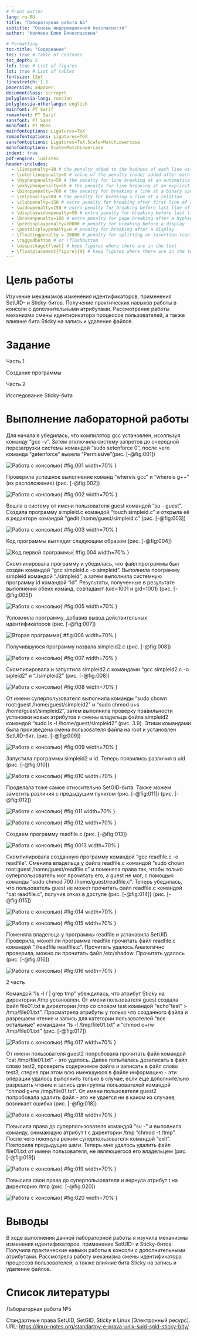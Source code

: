 ```yaml
---
# Front matter
lang: ru-RU
title: "Лабораторная работа №5"
subtitle: "Основы информационной безопасности"
author: "Колчева Юлия Вячеславовна"

# Formatting
toc-title: "Содержание"
toc: true # Table of contents
toc_depth: 2
lof: true # List of figures
lot: true # List of tables
fontsize: 12pt
linestretch: 1.5
papersize: a4paper
documentclass: scrreprt
polyglossia-lang: russian
polyglossia-otherlangs: english
mainfont: PT Serif
romanfont: PT Serif
sansfont: PT Sans
monofont: PT Mono
mainfontoptions: Ligatures=TeX
romanfontoptions: Ligatures=TeX
sansfontoptions: Ligatures=TeX,Scale=MatchLowercase
monofontoptions: Scale=MatchLowercase
indent: true
pdf-engine: lualatex
header-includes:
  - \linepenalty=10 # the penalty added to the badness of each line within a paragraph (no associated penalty node) Increasing the value makes tex try to have fewer lines in the paragraph.
  - \interlinepenalty=0 # value of the penalty (node) added after each line of a paragraph.
  - \hyphenpenalty=50 # the penalty for line breaking at an automatically inserted hyphen
  - \exhyphenpenalty=50 # the penalty for line breaking at an explicit hyphen
  - \binoppenalty=700 # the penalty for breaking a line at a binary operator
  - \relpenalty=500 # the penalty for breaking a line at a relation
  - \clubpenalty=150 # extra penalty for breaking after first line of a paragraph
  - \widowpenalty=150 # extra penalty for breaking before last line of a paragraph
  - \displaywidowpenalty=50 # extra penalty for breaking before last line before a display math
  - \brokenpenalty=100 # extra penalty for page breaking after a hyphenated line
  - \predisplaypenalty=10000 # penalty for breaking before a display
  - \postdisplaypenalty=0 # penalty for breaking after a display
  - \floatingpenalty = 20000 # penalty for splitting an insertion (can only be split footnote in standard LaTeX)
  - \raggedbottom # or \flushbottom
  - \usepackage{float} # keep figures where there are in the text
  - \floatplacement{figure}{H} # keep figures where there are in the text
---
```


# Цель работы

Изучение механизмов изменения идентификаторов, применения SetUID- и
Sticky-битов. Получение практических навыков работы в консоли с дополнительными атрибутами. Рассмотрение работы механизма смены идентификатора процессов пользователей, а также влияние бита Sticky на запись и удаление
файлов.

# Задание

Часть 1 

Создание программы


Часть 2 

Исследование Sticky-бита


# Выполнение лабораторной работы

Для начала я убедилась, что компилятор gcc установлен, исолпьзуя команду
“gcc -v”. Затем отключила систему запретов до очередной перезагрузки системы
командой “sudo setenforce 0”, после чего команда “getenforce” вывела “Permissive”(рис. [-@fig:001])


![Работа с консолью](image/1.png){ #fig:001 width=70% }


Проверила успешное выполнение команд “whereis gcc” и “whereis g++” (их расположение) (рис. [-@fig:002])

![Работа с консолью](image/2.png){ #fig:002 width=70% }

Вошла в систему от имени пользователя guest командой “su - guest”. Создала программу simpleid.c командой “touch simpleid.c” и открыла её в редакторе
командой “gedit /home/guest/simpleid.c” (рис. [-@fig:003])

![Работа с консолью](image/3.png){ #fig:003 width=70% }


Код программы выглядит следующим образом (рис. [-@fig:004])


![Код первой программы](image/4.png){ #fig:004 width=70% }

Скомпилировала программу и убедилась, что файл программы был создан
командой “gcc simpleid.c -o simpleid”. Выполнила программу simpleid командой
“./simpleid”, а затем выполнила системную программу id командой “id”. Результаты, полученные в результате выполнения обеих команд, совпадают (uid=1001 и
gid=1001) (рис. [-@fig:005])

![Работа с консолью](image/5.png){ #fig:005 width=70% }

Усложнила программу, добавив вывод действительных идентификаторов  (рис. [-@fig:007])

![Вторая программа](image/6.png){ #fig:006 width=70% }

Получившуюся программу назвала simpleid2.c  (рис. [-@fig:008])

![Работа с консолью](image/7.png){ #fig:007 width=70% }

Скомпилировала и запустила simpleid2.c командами “gcc simpleid2.c -o sipleid2”
и “./simpleid2”  (рис. [-@fig:008])

![Работа с консолью](image/8.png){ #fig:008 width=70% }

От имени суперпользователя выполнила команды “sudo chown root:guest
/home/guest/simpleid2” и “sudo chmod u+s /home/guest/simpleid2”, затем выполнила проверку правильности установки новых атрибутов и смены владельца
файла simpleid2 командой “sudo ls -l /home/guest/simpleid2” (рис. 3.9). Этими
командами была произведена смена пользователя файла на root и установлен
SetUID-бит.  (рис. [-@fig:009])

![Работа с консолью](image/9.png){ #fig:009 width=70% }

Запустила программы simpleid2 и id. Теперь появились различия в uid  (рис. [-@fig:010])

![Работа с консолью](image/10.png){ #fig:010 width=70% }

Проделала тоже самое относительно SetGID-бита. Также можем заметить различия с предыдущим пунктом  (рис. [-@fig:011]) (рис. [-@fig:012])

![Работа с консолью](image/11.png){ #fig:011 width=70% }

![Работа с консолью](image/12.png){ #fig:012 width=70% }

Создаем программу readfile.c  (рис. [-@fig:013])

![Работа с консолью](image/13.png){ #fig:0013 width=70% }

Скомпилировала созданную программу командой “gcc readfile.c -o readfile”.
Сменила владельца у файла readfile.c командой “sudo chown root:guest
/home/guest/readfile.c” и поменяла права так, чтобы только суперпользователь
мог прочитать его, а guest не мог, с помощью команды “sudo chmod 700
/home/guest/readfile.c”. Теперь убедилась, что пользователь guest не может
прочитать файл readfile.c командой “cat readfile.c”, получив отказ в доступе (рис. [-@fig:014]) (рис. [-@fig:015])

![Работа с консолью](image/14.png){ #fig:014 width=70% }

![Работа с консолью](image/15.png){ #fig:015 width=70% }


Поменяла владельца у программы readfile и устанавила SetUID. Проверила, может ли программа readfile прочитать файл readfile.c командой “./readfile readfile.c”.
Прочитать удалось.Аналогично проверила, можно ли прочитать файл /etc/shadow.
Прочитать удалось (рис. [-@fig:016])

![Работа с консолью](image/16.png){ #fig:016 width=70% }

2 часть 

Командой “ls -l / | grep tmp” убеждилась, что атрибут Sticky на директории /tmp
установлен. От имени пользователя guest создала файл file01.txt в директории
/tmp со словом test командой “echo”test” > /tmp/file01.txt”. Просматрела атрибуты
у только что созданного файла и разрешаем чтение и запись для категории
пользователей “все остальные” командами “ls -l /tmp/file01.txt” и “chmod o+rw
/tmp/file01.txt” (рис. [-@fig:017])

![Работа с консолью](image/17.png){ #fig:017 width=70% }

От имени пользователя guest2 попробовала прочитать файл командой “cat
/tmp/file01.txt” - это удалось. Далее попыталась дозаписать в файл слово test2,
проверить содержимое файла и записать в файл слово test3, стерев при этом всю
имеющуюся в файле информацию - эти операции удалось выполнить только в
случае, если еще дополнительно разрешить чтение и запись для группы пользователей командой “chmod g+rw /tmp/file01.txt”. От имени пользователя guest2
попробовала удалить файл - это не удается ни в каком из случаев, возникает
ошибка (рис. [-@fig:018])

![Работа с консолью](image/18.png){ #fig:018 width=70% }

Повысила права до суперпользователя командой “su -” и выполнила команду,
снимающую атрибут t с директории /tmp “chmod -t /tmp”. После чего покинула
режим суперпользователя командой “exit”. Повторила предыдущие шаги. Теперь
мне удалось удалить файл file01.txt от имени пользователя, не являющегося его
владельцем (рис. [-@fig:019])

![Работа с консолью](image/19.png){ #fig:019 width=70% }

Повысила свои права до суперпользователя и вернула атрибут t на директорию
/tmp (рис. [-@fig:020])

![Работа с консолью](image/20.png){ #fig:020 width=70% }


# Выводы

В ходе выполнения данной лабораторной работы я изучила механизмы изменения идентификаторов, применение SetUID- и Sticky-битов. Получила практические навыки работы в консоли с дополнительными атрибутами. Рассмотрела
работу механизма смены идентификатора процессов пользователей, а также
влияние бита Sticky на запись и удаление файлов.


# Список литературы

Лабораторная работа №5

Стандартные права SetUID, SetGID, Sticky в Linux [Электронный ресурс].
URL: https://linux-notes.org/standartny-e-prava-unix-suid-sgid-sticky-bity/
